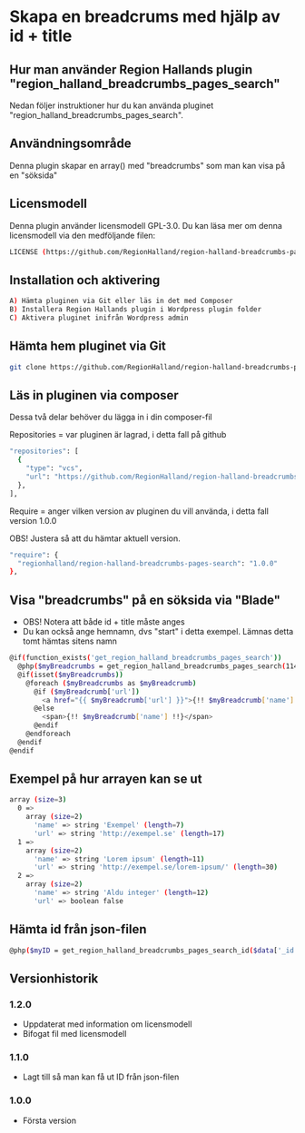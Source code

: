 # Skapa en breadcrums med hjälp av id + title

## Hur man använder Region Hallands plugin "region_halland_breadcrumbs_pages_search"

Nedan följer instruktioner hur du kan använda pluginet "region_halland_breadcrumbs_pages_search".


## Användningsområde

Denna plugin skapar en array() med "breadcrumbs" som man kan visa på en "söksida"


## Licensmodell

Denna plugin använder licensmodell GPL-3.0. Du kan läsa mer om denna licensmodell via den medföljande filen:
```sh
LICENSE (https://github.com/RegionHalland/region-halland-breadcrumbs-pages-search/blob/master/LICENSE)
```


## Installation och aktivering

```sh
A) Hämta pluginen via Git eller läs in det med Composer
B) Installera Region Hallands plugin i Wordpress plugin folder
C) Aktivera pluginet inifrån Wordpress admin
```


## Hämta hem pluginet via Git

```sh
git clone https://github.com/RegionHalland/region-halland-breadcrumbs-pages-search.git
```


## Läs in pluginen via composer

Dessa två delar behöver du lägga in i din composer-fil

Repositories = var pluginen är lagrad, i detta fall på github

```sh
"repositories": [
  {
    "type": "vcs",
    "url": "https://github.com/RegionHalland/region-halland-breadcrumbs-pages-search.git"
  },
],
```
Require = anger vilken version av pluginen du vill använda, i detta fall version 1.0.0

OBS! Justera så att du hämtar aktuell version.

```sh
"require": {
  "regionhalland/region-halland-breadcrumbs-pages-search": "1.0.0"
},
```


## Visa "breadcrumbs" på en söksida via "Blade"

- OBS! Notera att både id + title måste anges
- Du kan också ange hemnamn, dvs "start" i detta exempel. Lämnas detta tomt hämtas sitens namn

```sh
@if(function_exists('get_region_halland_breadcrumbs_pages_search'))
  @php($myBreadcrumbs = get_region_halland_breadcrumbs_pages_search(114,'min sida','Start')) 
  @if(isset($myBreadcrumbs))
    @foreach ($myBreadcrumbs as $myBreadcrumb)
      @if ($myBreadcrumb['url'])
        <a href="{{ $myBreadcrumb['url'] }}">{!! $myBreadcrumb['name'] !!}</a>
      @else
        <span>{!! $myBreadcrumb['name'] !!}</span>
      @endif
    @endforeach 
  @endif
@endif
```


## Exempel på hur arrayen kan se ut

```sh
array (size=3)
  0 => 
    array (size=2)
      'name' => string 'Exempel' (length=7)
      'url' => string 'http://exempel.se' (length=17)
  1 => 
    array (size=2)
      'name' => string 'Lorem ipsum' (length=11)
      'url' => string 'http://exempel.se/lorem-ipsum/' (length=30)
  2 => 
    array (size=2)
      'name' => string 'Aldu integer' (length=12)
      'url' => boolean false
```

## Hämta id från json-filen

```sh
@php($myID = get_region_halland_breadcrumbs_pages_search_id($data['_id']))
```

## Versionhistorik

### 1.2.0
- Uppdaterat med information om licensmodell
- Bifogat fil med licensmodell

### 1.1.0
- Lagt till så man kan få ut ID från json-filen

### 1.0.0
- Första version
